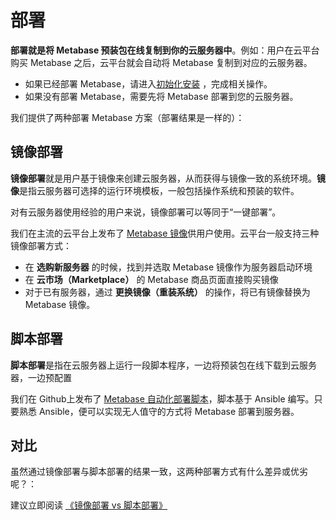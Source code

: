 # 部署

**部署就是将 Metabase 预装包在线复制到你的云服务器中**。例如：用户在云平台购买 Metabase 之后，云平台就会自动将 Metabase 复制到对应的云服务器。

- 如果已经部署 Metabase，请进入[初始化安装](/zh/stack-installation.md) ，完成相关操作。
- 如果没有部署 Metabase，需要先将 Metabase 部署到您的云服务器。

我们提供了两种部署 Metabase 方案（部署结果是一样的）：

## 镜像部署

**镜像部署**就是用户基于镜像来创建云服务器，从而获得与镜像一致的系统环境。**镜像**是指云服务器可选择的运行环境模板，一般包括操作系统和预装的软件。

对有云服务器使用经验的用户来说，镜像部署可以等同于“一键部署”。

我们在主流的云平台上发布了 [Metabase 镜像](https://apps.websoft9.com/metabase)供用户使用。云平台一般支持三种镜像部署方式：

* 在 **选购新服务器** 的时候，找到并选取 Metabase 镜像作为服务器启动环境
* 在 **云市场（Marketplace）**  的 Metabase 商品页面直接购买镜像
* 对于已有服务器，通过 **更换镜像（重装系统）** 的操作，将已有镜像替换为 Metabase 镜像。

## 脚本部署

**脚本部署**是指在云服务器上运行一段脚本程序，一边将预装包在线下载到云服务器，一边预配置

我们在 Github上发布了 [Metabase 自动化部署脚本](https://github.com/Websoft9/ansible-metabase)，脚本基于 Ansible 编写。只要熟悉 Ansible，便可以实现无人值守的方式将 Metabase 部署到服务器。

## 对比

虽然通过镜像部署与脚本部署的结果一致，这两种部署方式有什么差异或优劣呢？：

建议立即阅读 [《镜像部署 vs 脚本部署》](https://support.websoft9.com/docs/faq/zh/bz-product.html#镜像部署-vs-脚本部署)